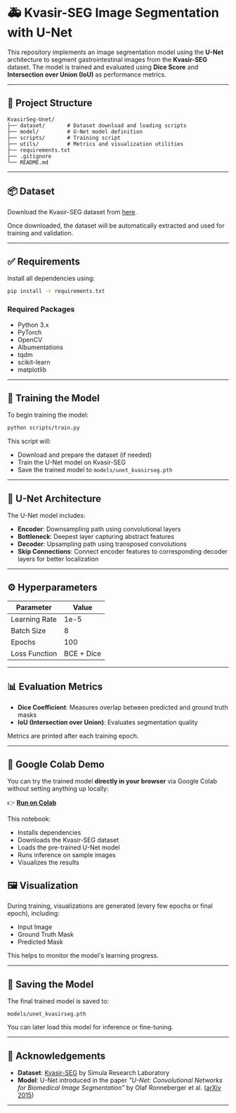 # 🚑 Kvasir-SEG Image Segmentation with U-Net

This repository implements an image segmentation model using the **U-Net** architecture to segment gastrointestinal images from the **Kvasir-SEG** dataset. The model is trained and evaluated using **Dice Score** and **Intersection over Union (IoU)** as performance metrics.

---

## 📁 Project Structure

```
KvasirSeg-Unet/
├── dataset/       # Dataset download and loading scripts
├── model/         # U-Net model definition
├── scripts/       # Training script
├── utils/         # Metrics and visualization utilities
├── requirements.txt
├── .gitignore
└── README.md
```

---

## 📦 Dataset

Download the Kvasir-SEG dataset from [here](https://datasets.simula.no/downloads/kvasir-seg.zip).

Once downloaded, the dataset will be automatically extracted and used for training and validation.

---

## ✅ Requirements

Install all dependencies using:

```bash
pip install -r requirements.txt
```

### Required Packages
- Python 3.x
- PyTorch
- OpenCV
- Albumentations
- tqdm
- scikit-learn
- matplotlib

---

## 🚀 Training the Model

To begin training the model:

```bash
python scripts/train.py
```

This script will:
- Download and prepare the dataset (if needed)
- Train the U-Net model on Kvasir-SEG
- Save the trained model to `models/unet_kvasirseg.pth`

---

## 🧠 U-Net Architecture

The U-Net model includes:
- **Encoder**: Downsampling path using convolutional layers
- **Bottleneck**: Deepest layer capturing abstract features
- **Decoder**: Upsampling path using transposed convolutions
- **Skip Connections**: Connect encoder features to corresponding decoder layers for better localization

---

## ⚙️ Hyperparameters

| Parameter       | Value        |
|----------------|--------------|
| Learning Rate  | 1e-5         |
| Batch Size     | 8            |
| Epochs         | 100          |
| Loss Function  | BCE + Dice   |

---

## 📊 Evaluation Metrics

- **Dice Coefficient**: Measures overlap between predicted and ground truth masks
- **IoU (Intersection over Union)**: Evaluates segmentation quality

Metrics are printed after each training epoch.

---
## 📒 Google Colab Demo

You can try the trained model **directly in your browser** via Google Colab without setting anything up locally:

👉 [**Run on Colab**](https://colab.research.google.com/github/GaurangTari4/KvasirSeg-Unet/blob/master/KvasirSeg_Unet_Demo.ipynb)

This notebook:
- Installs dependencies
- Downloads the Kvasir-SEG dataset
- Loads the pre-trained U-Net model
- Runs inference on sample images
- Visualizes the results


## 🖼️ Visualization

During training, visualizations are generated (every few epochs or final epoch), including:
- Input Image
- Ground Truth Mask
- Predicted Mask

This helps to monitor the model's learning progress.

---

## 💾 Saving the Model

The final trained model is saved to:

```
models/unet_kvasirseg.pth
```

You can later load this model for inference or fine-tuning.

---

## 🙏 Acknowledgements

- **Dataset**: [Kvasir-SEG](https://datasets.simula.no/kvasir-seg/) by Simula Research Laboratory  
- **Model**: U-Net introduced in the paper _"U-Net: Convolutional Networks for Biomedical Image Segmentation"_ by Olaf Ronneberger et al. ([arXiv 2015](https://arxiv.org/abs/1505.04597))

---
